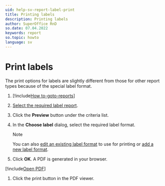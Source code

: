 ```yaml
---
uid: help-sv-report-label-print
title: Printing labels
description: Printing labels
author: SuperOffice RnD
so.date: 07.04.2022
keywords: report
so.topic: howto
language: sv
---
```


# Print labels

The print options for labels are slightly different from those for other report types because of the special label format.

1. [!include[How to-goto-reports](../includes/goto-reports.md)]

1. [Select the required label report][1].

1. Click the **Preview** button under the criteria list.

1. In the **Choose label** dialog, select the required label format.

    > [!NOTE]
    > You can also [edit an existing label format][2] to use for printing or [add a new label format][3].

1. Click **OK**. A PDF is generated in your browser.

[!include[Open PDF](../includes/step-open-pdf.md)]

1. Click the print button in the PDF viewer.

<!-- Referenced links -->
[1]: ../properties.md
[2]: edit-format.md
[3]: add-format.md

<!-- Referenced images -->

